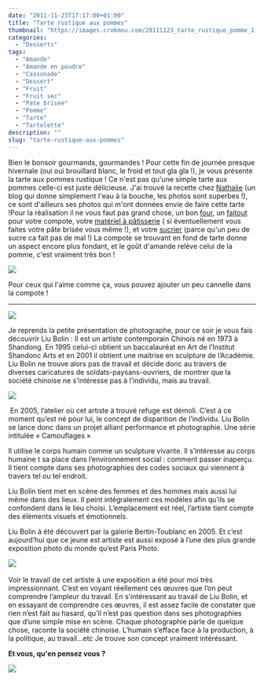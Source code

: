 ```yaml
---
date: "2011-11-23T17:17:00+01:00"
title: "Tarte rustique aux pommes"
thumbnail: "https://images.crokmou.com/20111123_tarte_rustique_pomme_1.jpg"
categories:
  - "Desserts"
tags:
  - "Amande"
  - "Amande en poudre"
  - "Cassonade"
  - "Dessert"
  - "Fruit"
  - "Fruit sec"
  - "Pate brisee"
  - "Pomme"
  - "Tarte"
  - "Tartelette"
description: ""
slug: "tarte-rustique-aux-pommes"
---
```


Bien le bonsoir gourmands, gourmandes ! Pour cette fin de journée presque hivernale (oui oui brouillard blanc, le froid et tout gla gla !), je vous présente la tarte aux pommes rustique ! Ce n'est pas qu'une simple tarte aux pommes celle-ci est juste délicieuse. J'ai trouvé la recette chez [Nathalie](http://www.lacuisinedenathalie.com/article-tarte-rustique-aux-pommes-recette-facile-la-cuisine-de-nathalie-88624146.html) (un blog qui donne simplement l'eau à la bouche, les photos sont superbes !), ce sont d'ailleurs ses photos qui m'ont données envie de faire cette tarte !Pour la réalisation il ne vous faut pas grand chose, un bon [four](http://www.rueducommerce.fr/m/pl/malid:9404136), un [faitout](http://www.rueducommerce.fr/m/pl/malid:15123303) pour votre compote, votre [matériel à pâtisserie](http://www.rueducommerce.fr/m/pl/malid:12468605) ( si éventuellement vous faites votre pâte brisée vous même !), et votre [sucrier](http://www.rueducommerce.fr/m/pl/malid:4769905) (parce qu'un peu de sucre ca fait pas de mal !) La compote se trouvant en fond de tarte donne un aspect encore plus fondant, et le goût d'amande relève celui de la pomme, c'est vraiment très bon !

[![](http://2.bp.blogspot.com/-F7XHcKhyAeY/Ts0frQnnqLI/AAAAAAAABKw/dqaZJdd8YI4/s1600/Tarte+pommes+rustique.jpg)](http://2.bp.blogspot.com/-F7XHcKhyAeY/Ts0frQnnqLI/AAAAAAAABKw/dqaZJdd8YI4/s1600/Tarte+pommes+rustique.jpg)

Pour ceux qui l'aime comme ça, vous pouvez ajouter un peu cannelle dans la compote !

__________

[![](http://1.bp.blogspot.com/-LQ_k45oY4lg/Ts0hxDFQifI/AAAAAAAABLQ/LdPCZQgJIlw/s1600/liu-bolin-11.jpg)](http://1.bp.blogspot.com/-LQ_k45oY4lg/Ts0hxDFQifI/AAAAAAAABLQ/LdPCZQgJIlw/s1600/liu-bolin-11.jpg)

Je reprends la petite présentation de photographe, pour ce soir je vous fais découvrir Liu Bolin : Il est un artiste contemporain Chinois né en 1973 à Shandong. En 1995 celui-ci obtient un baccalauréat en Art de l’Institut Shandonc Arts et en 2001 il obtient une maitrise en sculpture de l’Académie. Liu Bolin ne trouve alors pas de travail et décide donc au travers de diverses caricatures de soldats-paysans-ouvriers, de montrer que la société chinoise ne s’intéresse pas à l’individu, mais au travail.

[![](http://4.bp.blogspot.com/-doVfpjqzxHk/Ts0hc5OG5QI/AAAAAAAABLA/qqYyn4NLe0Y/s320/Arena-liu-bolin.jpg)](http://4.bp.blogspot.com/-doVfpjqzxHk/Ts0hc5OG5QI/AAAAAAAABLA/qqYyn4NLe0Y/s1600/Arena-liu-bolin.jpg)

 En 2005, l’atelier où cet artiste à trouvé refuge est démoli. C’est à ce moment qu’est né pour lui, le concept de disparition de l’individu. Liu Bolin se lance donc dans un projet alliant performance et photographie. Une série intitulée « Camouflages » 

Il utilise le corps humain comme un sculpture vivante. Il s’intéresse au corps humaine t sa place dans l’environnement social : comment passer inaperçu. Il tient compte dans ses photographies des codes sociaux qui viennent à travers tel ou tel endroit.

Liu Bolin tient met en scène des femmes et des hommes mais aussi lui même dans des lieux. Il peint intégralement ces modèles afin qu’ils se confondent dans le lieu choisi. L’emplacement est réel, l’artiste tient compte des éléments visuels et émotionnels.

Liu Bolin à été découvert par la galerie Bertin-Toublanc en 2005\. Et c’est aujourd’hui que ce jeune est artiste est aussi exposé à l’une des plus grande exposition photo du monde qu’est Paris Photo.

[![](http://3.bp.blogspot.com/-lFAuVzsE8m8/Ts0hd3TZBgI/AAAAAAAABLI/MXxA9mPHxDM/s320/Liu-Bolin-via-artcat.jpg)](http://3.bp.blogspot.com/-lFAuVzsE8m8/Ts0hd3TZBgI/AAAAAAAABLI/MXxA9mPHxDM/s1600/Liu-Bolin-via-artcat.jpg) 

Voir le travail de cet artiste à une exposition a été pour moi très impressionnant. C’est en voyant réellement ces œuvres que l’on peut comprendre l’ampleur du travail. En s’intéressant au travail de Liu Bolin, et en essayant de comprendre ces œuvres, il est assez facile de constater que rien n’est fait au hasard, qu’il n’est pas question dans ses photographies que d’une simple mise en scène. Chaque photographie parle de quelque chose, raconte la société chinoise. L’humain s’efface face à la production, à la politique, au travail…etc Je trouve son concept vraiment intéréssant.

**Et vous, qu'en pensez vous ?**

[![](http://4.bp.blogspot.com/-2bLosyMFac4/TxhFg0sR2dI/AAAAAAAABec/Mzg1OnlXUmM/s1600/Signature+copie.jpg)](http://4.bp.blogspot.com/-2bLosyMFac4/TxhFg0sR2dI/AAAAAAAABec/Mzg1OnlXUmM/s1600/Signature+copie.jpg)

